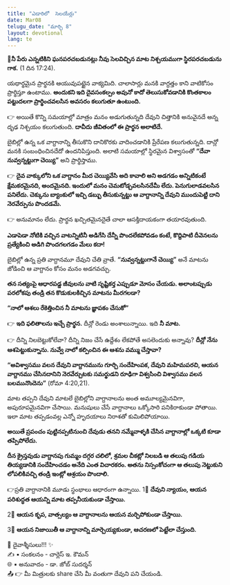 ```yaml
---
title: "ఎడారిలో  సెలయేర్లు"
date: Mar08
telugu_date: "మార్చి 8"
layout: devotional
lang: te
---
```


**📖నీ పేరు ఎన్నటికిని ఘనపరచబడునట్లు నీవు సెలవిచ్చిన మాట నిశ్చయముగా స్థిరపరచబడును గాక.**
(1 దిన 17:24).

యథార్థమైన ప్రార్థనకి ఆయువుపట్టైన వాక్యమిది. చాలాసార్లు మనకి వాగ్దత్తం కాని వాటికోసం ప్రార్థిస్తూ ఉంటాము. 
**అందుకని ఇది దైవసంకల్పం అవునో కాదో తెలుసుకోవడానికి కొంతకాలం పట్టుదలగా ప్రార్థించవలసిన అవసరం కలుగుతూ ఉంటుంది.**

👉 అయితే కొన్ని సమయాల్లో మాత్రం మనం అడుగుతున్నది దేవుని చిత్తానికి అనువైనదే అన్న దృఢ నిశ్చయం కలుగుతుంది. 
**దావీదు జీవితంలో ఈ ప్రార్థన అలాటిదే.**

 బైబిల్లో ఉన్న ఒక వాగ్దానాన్ని తీసుకొని దానికొరకు వాదించడానికి ప్రేరేపణ కలుగుతున్నది. దాన్లో మనకి సంబంధించినదేదో ఉందనిపిస్తుంది. అలాటి సమయాల్లో స్థిరమైన విశ్వాసంతో **“దేవా నువ్వన్నట్టుగా చెయ్యి”** అని ప్రార్థిస్తాము. 

👉 **దైవ వాక్కులోని ఒక వాగ్దానం మీద చెయ్యివేసి అది కావాలి అని అడగడం అన్నిటికంటే క్షేమకరమైనది, అందమైనది. ఇందులో మనం చెమటోడ్చవలసినదేమీ లేదు. పెనుగులాడవలసిన పనిలేదు. చెక్కును బ్యాంకులో ఇచ్చి డబ్బు తీసుకున్నట్టు ఆ వాగ్దానాన్ని దేవుని ముందుపెట్టి దాని నెరవేర్పును పొందడమే.**

👉 అనుమానం లేదు. ప్రార్థన ఖచ్చితమైనదైతే చాలా ఆసక్తిదాయకంగా తయారవుతుంది. 

**ఎడాపెడా నోటికి వచ్చిన వాటన్నిటినీ అడిగేసి దేన్నీ పొందలేకపోవడం కంటే, కొద్దిపాటి దీవెనలను ప్రత్యేకించి అడిగి పొందగలగడం మేలు కదా!** 

బైబిల్లో ఉన్న ప్రతి వాగ్దానమూ దేవుని చేతి వ్రాతే. **“నువ్వన్నట్టుగానే చెయ్యి”** అనే మాటను జోడించి ఆ వాగ్దానం కోసం మనం అడగవచ్చు. 

**తన సత్యంపై ఆధారపడ్డ జీవులను వాటి సృష్టికర్త ఎప్పుడూ మోసం చేయడు. అలాంటప్పుడు పరలోకపు తండ్రి తన కొడుకులకిచ్చిన మాటను మీరగలడా?**

**“నాలో ఆశలు రేకెత్తించిన నీ మాటను జ్ఞాపకం చేసుకో”** 

👉 **ఇది ఫలితాలను ఇచ్చే ప్రార్థన.**
 దీన్లో రెండు అంశాలున్నాయి. ఇది **నీ మాట.** 

👉 దీన్ని నిలబెట్టుకోలేవా? దీన్ని నిజం చేసే ఉద్దేశం లేకపోతే అసలెందుకు అన్నావు? 
**దీన్లో నేను ఆశపెట్టుకున్నాను. నువ్వే నాలో కల్పించిన ఈ ఆశను వమ్ము చేస్తావా?**

**“అవిశ్వాసము వలన దేవుని వాగ్దానమును గూర్చి సందేహింపక, దేవుని మహిమపరచి, ఆయన వాగ్దానము చేసినదానిని నెరవేర్చుటకు సమర్థుడని రూఢిగా విశ్వసించి విశ్వాసము వలన బలమునొందెను”**
(రోమా 4:20,21).

మాట తప్పని దేవుని మాటలే బైబిల్లోని వాగ్దానాలను అంత అమూల్యమైనవిగా, అపురూపమైనవిగా చేసాయి. మనుషులు చేసే వాగ్దానాలు ఒక్కోసారి పనికిరాకుండా పోతాయి. ఇలా మాట తప్పడంవల్ల ఎన్నో హృదయాలు నిరాశతో కుమిలిపోయాయి. 

**అయితే ప్రపంచం పుట్టినప్పటినుంచి దేవుడు తనని నమ్మేవాళ్ళకి చేసిన వాగ్దానాల్లో ఒక్కటి కూడా తప్పిపోలేదు.**

**దీన క్రైస్తవుడు వాగ్దానపు గుమ్మం దగ్గర చలిలో, శ్రమల చీకట్లో నిలబడి ఆ తలుపు గడియ తియ్యడానికి సందేహించడం అనేది ఎంత విచారకరం. అతను నిస్సంకోచంగా ఆ తలుపు నెట్టుకుని లోపలికివచ్చి తండ్రి ఇంట్లో ఆశ్రయం పొందాలి.**

👉ప్రతి వాగ్దానానికి మూడు స్థంభాలు ఆధారంగా ఉన్నాయి. 
1⃣ **దేవుని న్యాయం, ఆయన పరిశుద్ధత ఆయన్ని మాట తప్పనీయకుండా చేస్తాయి.**

 2⃣ **ఆయన కృప, వాత్సల్యం ఆ వాగ్దానాలను ఆయన మర్చిపోకుండా చేస్తాయి.**

 3⃣ **ఆయన నిజాయితీ ఆ వాగ్దానాన్ని మార్చెయ్యకుండా, ఆచరణలో పెట్టేలా చేస్తుంది.**


<div class="blessing">🙏 <span class="bless-text">దైవాశ్శీసులు!!!</span> ✨</div>

<div class="credit">✍️ <span class="credit-text">▪ సంకలనం - చార్లెస్ ఇ. కౌమన్</span></div>
<div class="credit">🌐 <span class="credit-text">▪ అనువాదం - డా. జోబ్ సుదర్శన్</span></div>


<div class="share">📤 👉 <span class="share-text">మీ మిత్రులకు share చేసి మీ వంతుగా దేవుని పని చేయండి.</span></div>
